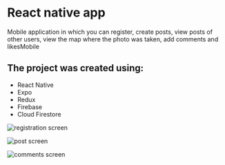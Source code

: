 # React native app

Mobile application in which you can register, create posts, view posts of other
users, view the map where the photo was taken, add comments and likesMobile

## The project was created using:

- React Native
- Expo
- Redux
- Firebase
- Cloud Firestore

![registration screen](https://res.cloudinary.com/dwpatwhkh/image/upload/v1697482212/react%20native%20app/%D0%97%D0%BD%D1%96%D0%BC%D0%BE%D0%BA_%D0%B5%D0%BA%D1%80%D0%B0%D0%BD%D0%B0_2023-10-16_213934_awyztw.png)

![post screen](https://res.cloudinary.com/dwpatwhkh/image/upload/v1697482212/react%20native%20app/%D0%97%D0%BD%D1%96%D0%BC%D0%BE%D0%BA_%D0%B5%D0%BA%D1%80%D0%B0%D0%BD%D0%B0_2023-10-16_213858_dsonwh.png)

![comments screen](https://res.cloudinary.com/dwpatwhkh/image/upload/v1697482213/react%20native%20app/%D0%97%D0%BD%D1%96%D0%BC%D0%BE%D0%BA_%D0%B5%D0%BA%D1%80%D0%B0%D0%BD%D0%B0_2023-10-16_212952_vjjsx0.png)
